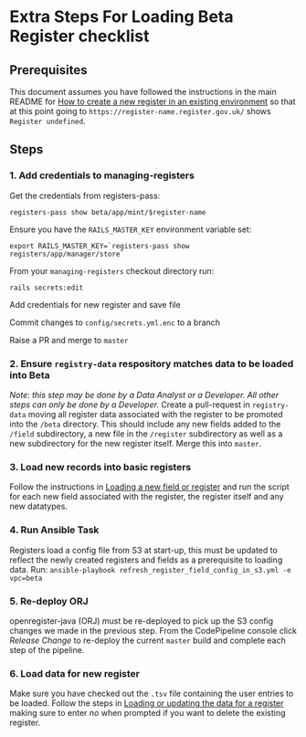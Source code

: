 # Extra Steps For Loading Beta Register checklist

## Prerequisites
This document assumes you have followed the instructions in the main README for [How to create a new register in an existing environment](../README.md#how-to-create-a-new-register-in-an-existing-environment) so that at this point going to `https://register-name.register.gov.uk/` shows `Register undefined`.

## Steps

### 1. Add credentials to managing-registers

Get the credentials from registers-pass:

`registers-pass show beta/app/mint/$register-name`

Ensure you have the `RAILS_MASTER_KEY` environment variable set:
```
export RAILS_MASTER_KEY=`registers-pass show registers/app/manager/store`
```
From your `managing-registers` checkout directory run:

`rails secrets:edit`

Add credentials for new register and save file

Commit changes to `config/secrets.yml.enc` to a branch

Raise a PR and merge to `master`

### 2. Ensure `registry-data` respository matches data to be loaded into Beta

*Note: this step may be done by a Data Analyst or a Developer. All other steps can only be done by a Developer.*
Create a pull-request in `registry-data` moving all register data associated with the register to be promoted into the `/beta` directory. This should include any new fields added to the `/field` subdirectory, a new file in the `/register` subdirectory as well as a new subdirectory for the new register itself. Merge this into `master`.

### 3. Load new records into basic registers

Follow the instructions in [Loading a new field or register](../scripts/readme.md#loading-a-new-field-or-register) and run the script for each new field associated with the register, the register itself and any new datatypes.

### 4. Run Ansible Task

Registers load a config file from S3 at start-up, this must be updated to reflect the newly created registers and fields as a prerequisite to loading data.
Run: `ansible-playbook refresh_register_field_config_in_s3.yml -e vpc=beta`

### 5. Re-deploy ORJ

openregister-java (ORJ) must be re-deployed to pick up the S3 config changes we made in the previous step. 
From the CodePipeline console click *Release Change* to re-deploy the current `master` build and complete each step of the pipeline.

### 6. Load data for new register

Make sure you have checked out the `.tsv` file containing the user entries to be loaded. Follow the steps in [Loading or updating the data for a register](../scripts/readme.md#loading-or-updating-the-data-for-a-register) making sure to enter *no* when prompted if you want to delete the existing register.



